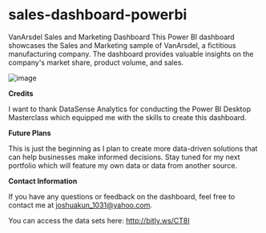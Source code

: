 # sales-dashboard-powerbi

VanArsdel Sales and Marketing Dashboard
This Power BI dashboard showcases the Sales and Marketing sample of VanArsdel, a fictitious manufacturing company. The dashboard provides valuable insights on the company's market share, product volume, and sales.

![image](https://user-images.githubusercontent.com/113781636/231449899-6bf6d249-56a3-4820-8505-8491202baf5b.png)


**Credits**

I want to thank DataSense Analytics for conducting the Power BI Desktop Masterclass which equipped me with the skills to create this dashboard.

**Future Plans**

This is just the beginning as I plan to create more data-driven solutions that can help businesses make informed decisions. Stay tuned for my next portfolio which will feature my own data or data from another source.

**Contact Information**

If you have any questions or feedback on the dashboard, feel free to contact me at joshuakun_1031@yahoo.com.

You can access the data sets here: http://bitly.ws/CT8I
